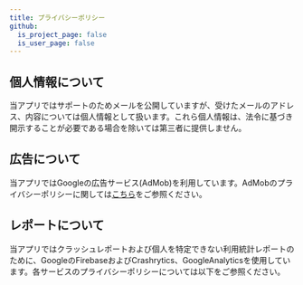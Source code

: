 ```yaml
---
title: プライバシーポリシー
github:
  is_project_page: false
  is_user_page: false
---
```


## 個人情報について
当アプリではサポートのためメールを公開していますが、受けたメールのアドレス、内容については個人情報として扱います。これら個人情報は、法令に基づき開示することが必要である場合を除いては第三者に提供しません。

## 広告について
当アプリではGoogleの広告サービス(AdMob)を利用しています。AdMobのプライバシーポリシーに関しては[こちら](https://policies.google.com/privacy)をご参照ください。

## レポートについて
当アプリではクラッシュレポートおよび個人を特定できない利用統計レポートのために、GoogleのFirebaseおよびCrashrytics、GoogleAnalyticsを使用しています。各サービスのプライバシーポリシーについては以下をご参照ください。
